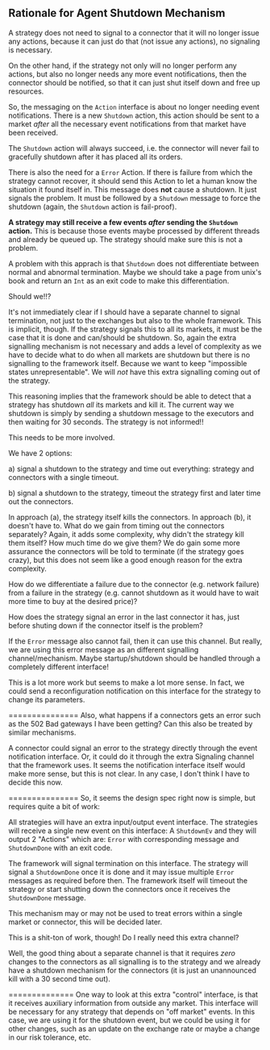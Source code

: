 ## Rationale for Agent Shutdown Mechanism

A strategy does not need to signal to a connector that it will no longer issue any actions, because it can just do that (not issue any actions), no signaling is necessary.

On the other hand, if the strategy not only will no longer perform any actions, but also no longer needs any more event notifications, then the connector should be notified, so that it can just shut itself down and free up resources.

So, the messaging on the `Action` interface is about no longer needing event notifications. There is a new `Shutdown` action, this action should be sent to a market *after* all the necessary event notifications from that market have been received.

The `Shutdown` action will always succeed, i.e. the connector will never fail to gracefully shutdown after it has placed all its orders.

There is also the need for a `Error` Action. If there is failure from which the strategy cannot recover, it should send this Action to let a human know the situation it found itself in. This message does **not** cause a shutdown. It just signals the problem. It must be followed by a `Shutdown` message to force the shutdown (again, the `Shutdown` action is fail-proof).

**A strategy may still receive a few events _after_ sending the `Shutdown` action.** This is because those events maybe processed by different threads and already be queued up. The strategy should make sure this is not a problem. 


A problem with this apprach is that `Shutdown` does not differentiate between normal and abnormal termination. Maybe we should take a page from unix's book and return an `Int` as an exit code to make this differentiation.

Should we!!? 

It's not immediately clear if I should have a separate channel to signal termination, not just to the exchanges but also to the whole framework. This is implicit, though. If the strategy signals this to all its markets, it must be the case that it is done and can/should be shutdown. So, again the extra signalling mechanism is not necessary and adds a level of complexity as we have to decide what to do when all markets are shutdown but there is no signalling to the framework itself. Because we want to keep "impossible states unrepresentable". We will *not* have this extra signalling coming out of the strategy.

This reasoning implies that the framework should be able to detect that a strategy has shutdown *all* its markets and kill it. The current way we shutdown is simply by sending a shutdown message to the executors and then waiting for 30 seconds. The strategy is not informed!!

This needs to be more involved. 

We have 2 options:

a) signal a shutdown to the strategy and time out everything: strategy and connectors with a single timeout.

b) signal a shutdown to the strategy, timeout the strategy first and later time out the connectors.

In approach (a), the strategy itself kills the connectors. In approach (b), it doesn't have to. What do we gain from timing out the connectors separately? Again, it adds some complexity, why didn't the strategy kill them itself? How much time do we give them? We do gain some more assurance the connectors will be told to terminate (if the strategy goes crazy), but this does not seem like a good enough reason for the extra complexity.

How do we differentiate a failure due to the connector (e.g. network failure) from a failure in the strategy (e.g. cannot shutdown as it would have to wait more time to buy at the desired price)?

How does the strategy signal an error in the last connector it has, just before shuting down if the connector itself is the problem?

If the `Error` message also cannot fail, then it can use this channel. But really, we are using this error message as an different signalling channel/mechanism.
Maybe startup/shutdown should be handled through a completely different interface!

This is a lot more work but seems to make a lot more sense. In fact, we could send a reconfiguration notification on this interface for the strategy to change its parameters.

===============
Also, what happens if a connectors gets an error such as the 502 Bad gateways I have been getting? Can this also be treated by similar mechanisms.

A connector could signal an error to the strategy directly through the event notification interface. Or, it could do it through the extra Signaling channel that the framework uses. It seems the notification interface itself would make more sense, but this is not clear. In any case, I don't think I have to decide this now.

===============
So, it seems the design spec right now is simple, but requires quite a bit of work:

All strategies will have an extra input/output event interface.
The strategies will receive a single new event on this interface: A `ShutdownEv` and they will output 2 "Actions" which are: `Error` with corresponding message and `ShutdownDone` with an exit code.

The framework will signal termination on this interface. The strategy will signal a `ShutdownDone` once it is done and it may issue multiple `Error` messages as required before then. The framework itself will timeout the strategy or start shutting down the connectors once it receives the `ShutdownDone` message.

This mechanism may or may not be used to treat errors within a single market or connector, this will be decided later.

This is a shit-ton of work, though! Do I really need this extra channel?

Well, the good thing about a separate channel is that it requires *zero* changes to the connectors as all signalling is to the strategy and we already have a shutdown mechanism for the connectors (it is just an unannounced kill with a 30 second time out).

==============
One way to look at this extra "control" interface, is that it receives auxiliary information from outside any market. This interface will be necessary for any strategy that depends on "off market" events. In this case, we are using it for the shutdown event, but we could be using it for other changes, such as an update on the exchange rate or maybe a change in our risk tolerance, etc.

 














